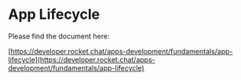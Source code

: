 # App Lifecycle

Please find the document here: 

[https://developer.rocket.chat/apps-development/fundamentals/app-lifecycle](https://developer.rocket.chat/apps-development/fundamentals/app-lifecycle)

